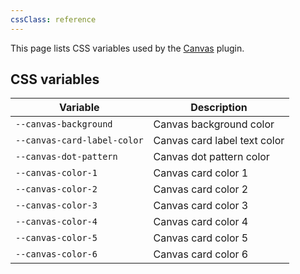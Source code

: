 ```yaml
---
cssClass: reference
---
```


This page lists CSS variables used by the [Canvas](https://help.obsidian.md/Plugins/Canvas) plugin.

## CSS variables

| Variable                    | Description                  |
| --------------------------- | ---------------------------- |
| `--canvas-background`       | Canvas background color      |
| `--canvas-card-label-color` | Canvas card label text color |
| `--canvas-dot-pattern`      | Canvas dot pattern color     |
| `--canvas-color-1`          | Canvas card color 1          |
| `--canvas-color-2`          | Canvas card color 2          |
| `--canvas-color-3`          | Canvas card color 3          |
| `--canvas-color-4`          | Canvas card color 4          |
| `--canvas-color-5`          | Canvas card color 5          |
| `--canvas-color-6`          | Canvas card color 6          |
